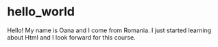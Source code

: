# hello_world

Hello!
My name is Oana and I come from Romania.
I just started learning about Html and I look forward for this course.
